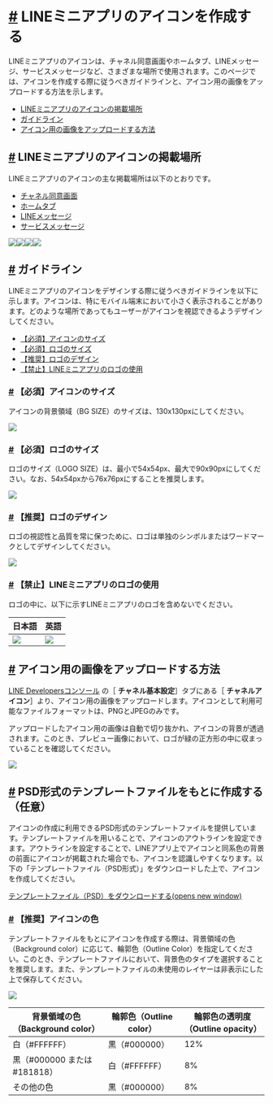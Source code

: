 # [\#](https://developers.line.biz/ja/docs/line-mini-app/design/line-mini-app-icon/#page-title) LINEミニアプリのアイコンを作成する

LINEミニアプリのアイコンは、チャネル同意画面やホームタブ、LINEメッセージ、サービスメッセージなど、さまざまな場所で使用されます。このページでは、アイコンを作成する際に従うべきガイドラインと、アイコン用の画像をアップロードする方法を示します。

- [LINEミニアプリのアイコンの掲載場所](https://developers.line.biz/ja/docs/line-mini-app/design/line-mini-app-icon/#main-locations)
- [ガイドライン](https://developers.line.biz/ja/docs/line-mini-app/design/line-mini-app-icon/#guidelines)
- [アイコン用の画像をアップロードする方法](https://developers.line.biz/ja/docs/line-mini-app/design/line-mini-app-icon/#how-to-upload)

## [\#](https://developers.line.biz/ja/docs/line-mini-app/design/line-mini-app-icon/#main-locations) LINEミニアプリのアイコンの掲載場所

LINEミニアプリのアイコンの主な掲載場所は以下のとおりです。

- [チャネル同意画面](https://developers.line.biz/ja/docs/line-mini-app/develop/configure-console/#consent-screen-settings)
- [ホームタブ](https://developers.line.biz/ja/docs/line-mini-app/discover/introduction/#home-tab)
- [LINEメッセージ](https://developers.line.biz/ja/docs/line-mini-app/discover/introduction/#line-message)
- [サービスメッセージ](https://developers.line.biz/ja/docs/line-mini-app/develop/service-messages/)

![](https://developers.line.biz/assets/img/channel-consent-screen-ja.df8b20ef.png)![](https://developers.line.biz/assets/img/home-tab-ja.a46f5d4a.png)![](https://developers.line.biz/assets/img/line-message-ja.f575ff11.png)![](https://developers.line.biz/assets/img/service-messages-ja.8befce5b.png)

## [\#](https://developers.line.biz/ja/docs/line-mini-app/design/line-mini-app-icon/#guidelines) ガイドライン

LINEミニアプリのアイコンをデザインする際に従うべきガイドラインを以下に示します。アイコンは、特にモバイル端末において小さく表示されることがあります。どのような場所であってもユーザーがアイコンを視認できるようデザインしてください。

- [【必須】アイコンのサイズ](https://developers.line.biz/ja/docs/line-mini-app/design/line-mini-app-icon/#icon-size)
- [【必須】ロゴのサイズ](https://developers.line.biz/ja/docs/line-mini-app/design/line-mini-app-icon/#logo-size)
- [【推奨】ロゴのデザイン](https://developers.line.biz/ja/docs/line-mini-app/design/line-mini-app-icon/#logo-design)
- [【禁止】LINEミニアプリのロゴの使用](https://developers.line.biz/ja/docs/line-mini-app/design/line-mini-app-icon/#use-of-line-mini-app-logo)

### [\#](https://developers.line.biz/ja/docs/line-mini-app/design/line-mini-app-icon/#icon-size) 【必須】アイコンのサイズ

アイコンの背景領域（BG SIZE）のサイズは、130x130pxにしてください。

![](Base64-Image-Removed)

### [\#](https://developers.line.biz/ja/docs/line-mini-app/design/line-mini-app-icon/#logo-size) 【必須】ロゴのサイズ

ロゴのサイズ（LOGO SIZE）は、最小で54x54px、最大で90x90pxにしてください。なお、54x54pxから76x76pxにすることを推奨します。

![](https://developers.line.biz/assets/img/mini-icon-guideline-size-ja.2ff3ac16.png)

### [\#](https://developers.line.biz/ja/docs/line-mini-app/design/line-mini-app-icon/#logo-design) 【推奨】ロゴのデザイン

ロゴの視認性と品質を常に保つために、ロゴは単独のシンボルまたはワードマークとしてデザインしてください。

![](https://developers.line.biz/assets/img/mini-icon-guideline-design.3ca06968.png)

### [\#](https://developers.line.biz/ja/docs/line-mini-app/design/line-mini-app-icon/#use-of-line-mini-app-logo) 【禁止】LINEミニアプリのロゴの使用

ロゴの中に、以下に示すLINEミニアプリのロゴを含めないでください。

| 日本語                                                                                    | 英語                                                                                      |
| ----------------------------------------------------------------------------------------- | ----------------------------------------------------------------------------------------- |
| ![](https://developers.line.biz/assets/img/mini-icon-guideline-mini-logo-ja.af22d990.png) | ![](https://developers.line.biz/assets/img/mini-icon-guideline-mini-logo-en.dab52513.png) |

## [\#](https://developers.line.biz/ja/docs/line-mini-app/design/line-mini-app-icon/#how-to-upload) アイコン用の画像をアップロードする方法

[LINE Developersコンソール](https://developers.line.biz/console/) の［ **チャネル基本設定**］タブにある［ **チャネルアイコン**］より、アイコン用の画像をアップロードします。アイコンとして利用可能なファイルフォーマットは、PNGとJPEGのみです。

アップロードしたアイコン用の画像は自動で切り抜かれ、アイコンの背景が透過されます。このとき、プレビュー画像において、ロゴが緑の正方形の中に収まっていることを確認してください。

![](https://developers.line.biz/assets/img/mini-icon-form-ja.3c47d8e7.png)

## [\#](https://developers.line.biz/ja/docs/line-mini-app/design/line-mini-app-icon/#template) PSD形式のテンプレートファイルをもとに作成する（任意）

アイコンの作成に利用できるPSD形式のテンプレートファイルを提供しています。テンプレートファイルを用いることで、アイコンのアウトラインを設定できます。アウトラインを設定することで、LINEアプリ上でアイコンと同系色の背景の前面にアイコンが掲載された場合でも、アイコンを認識しやすくなります。以下の「テンプレートファイル（PSD形式）」をダウンロードした上で、アイコンを作成してください。

[テンプレートファイル（PSD）をダウンロードする(opens new window)](https://vos.line-scdn.net/line-developers/docs/media/line-mini/icon_template_file.psd)

### [\#](https://developers.line.biz/ja/docs/line-mini-app/design/line-mini-app-icon/#icon-color) 【推奨】アイコンの色

テンプレートファイルをもとにアイコンを作成する際は、背景領域の色（Background color）に応じて、輪郭色（Outline Color）を指定してください。このとき、テンプレートファイルにおいて、背景色のタイプを選択することを推奨します。また、テンプレートファイルの未使用のレイヤーは非表示にした上で保存してください。

![](https://developers.line.biz/assets/img/mini_icon_guideline_color.6187477d.png)

| 背景領域の色（Background color） | 輪郭色（Outline color） | 輪郭色の透明度（Outline opacity） |
| -------------------------------- | ----------------------- | --------------------------------- |
| 白（#FFFFFF）                    | 黒（#000000）           | 12%                               |
| 黒（#000000 または #181818）     | 白（#FFFFFF）           | 8%                                |
| その他の色                       | 黒（#000000）           | 8%                                |
